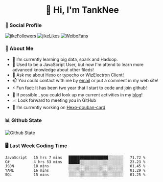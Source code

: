 
<h1 align="center">👋 Hi, I'm TankNee</h1>

### 📌 Social Profile 

[![jikeFollowers](https://img.shields.io/badge/dynamic/json?color=%23FFE411&label=JikeFollowers&query=%24.data.totalSubs&url=https%3A%2F%2Fapi.spencerwoo.com%2Fsubstats%2F%3Fsource%3DjikeFollower%26queryKey%3Dd25cf3f3-f6e6-4427-b418-51ba06cf26e9)](https://m.okjike.com)
[![jikeLikes](https://img.shields.io/badge/dynamic/json?color=%23FFE411&label=JikeLikes&query=%24.data.totalSubs&url=https%3A%2F%2Fapi.spencerwoo.com%2Fsubstats%2F%3Fsource%3DjikeLiked%26queryKey%3Dd25cf3f3-f6e6-4427-b418-51ba06cf26e9)](https://m.okjike.com)
[![WeiboFans](https://img.shields.io/badge/dynamic/json?color=%23E6162D&label=WeiboFollowers&query=%24.data.totalSubs&url=https%3A%2F%2Fapi.spencerwoo.com%2Fsubstats%2F%3Fsource%3Dweibo%26queryKey%3D5201023153)](https://www.weibo.com)

### 👦 About Me 

- 🌱 I’m currently learning big data, spark and Hadoop.
- 🤔 Used to be a JavaScript User, but now I'm attend to learn more advanced knowledge about other fileds!
- 💬 Ask me about Hexo or typecho or WizElectron Client!
- 📫 You could contact with me by [email](mailto:nee@tanknee.cn) or put a comment in my web site!
-  ⚡  Fun fact: It has been two year that I start to code and join github!
- 🎉 If possible , you could look up my current activities in my [blog](https://www.tanknee.cn)!
- 📈 Look forward to meeting you in GitHub
- 🔭 I’m currently working on [Hexo-douban-card](https://github.com/TankNee/hexo-douban-card)

### 📊 Github State

![Github State](https://github-readme-stats.vercel.app/api?username=TankNee&show_icons=true&hide_border=true)

### 🖥 Last Week Coding Time

<!--START_SECTION:waka-->
```text
JavaScript   15 hrs 7 mins   ██████████████████░░░░░░░   71.72 % 
C#           4 hrs 53 mins   █████░░░░░░░░░░░░░░░░░░░░   23.23 % 
JSON         18 mins         ░░░░░░░░░░░░░░░░░░░░░░░░░   01.45 % 
YAML         16 mins         ░░░░░░░░░░░░░░░░░░░░░░░░░   01.29 % 
SQL          15 mins         ░░░░░░░░░░░░░░░░░░░░░░░░░   01.25 %
```
<!--END_SECTION:waka-->

<!--### 🎈 Coding Skill

<p align="left"><img src="https://konpa.github.io/devicon/devicon.git/icons/vuejs/vuejs-original-wordmark.svg" alt="vuejs" width="50" height="50"/> <img src="https://konpa.github.io/devicon/devicon.git/icons/react/react-original-wordmark.svg" alt="react" width="50" height="50"/> <img src="https://konpa.github.io/devicon/devicon.git/icons/css3/css3-original-wordmark.svg" alt="css3" width="50" height="50"/> <img src="https://konpa.github.io/devicon/devicon.git/icons/csharp/csharp-original.svg" alt="csharp" width="50" height="50"/> <img src="https://konpa.github.io/devicon/devicon.git/icons/html5/html5-original-wordmark.svg" alt="html5" width="50" height="50"/> <img src="https://konpa.github.io/devicon/devicon.git/icons/java/java-original-wordmark.svg" alt="java" width="50" height="50"/> <img src="https://konpa.github.io/devicon/devicon.git/icons/javascript/javascript-original.svg" alt="javascript" width="50" height="50"/> <img src="https://konpa.github.io/devicon/devicon.git/icons/nodejs/nodejs-original-wordmark.svg" alt="nodejs" width="50" height="50"/></p>-->
